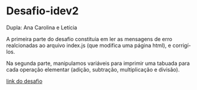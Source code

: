 <h1>Desafio-idev2</h1>

<p>Dupla: Ana Carolina e Letícia</p>

<p> 
    A primeira parte do desafio constituia em ler as mensagens de erro realcionadas ao arquivo index.js
    (que modifica uma página html), e corrigí-los.
</p>
<p>
    Na segunda parte, manipulamos variáveis para imprimir uma tabuada para cada operação elementar
    (adição, subtração, multiplicação e divisão).
</p>

<a href="https://acarolinapassos.github.io/Desafio-idev2/">link do desafio</a>
